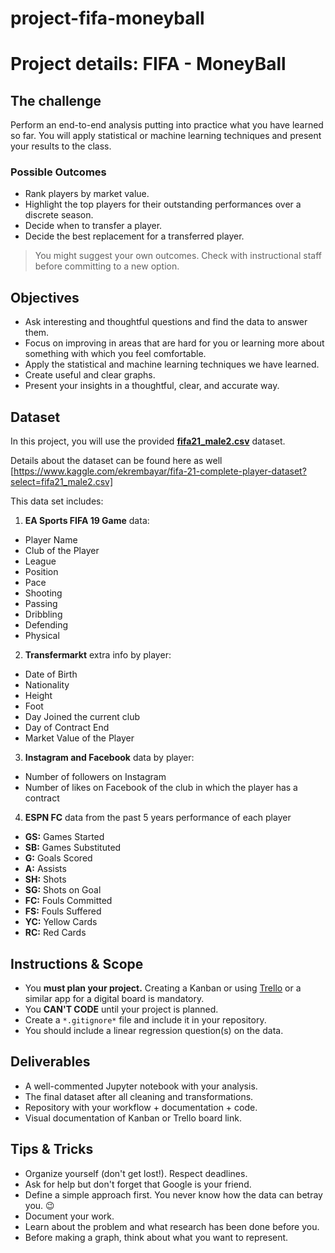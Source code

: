 # project-fifa-moneyball

# Project details: FIFA - MoneyBall

<!-- ![Project Banner: FIFA](https://education-team-2020.s3-eu-west-1.amazonaws.com/data-analytics/project+banners/fifa-project.jpg) -->

## The challenge

Perform an end-to-end analysis putting into practice what you have learned so far. You will apply statistical or machine learning techniques and present your results to the class.

### Possible Outcomes

- Rank players by market value.
- Highlight the top players for their outstanding performances over a discrete season.
- Decide when to transfer a player.
- Decide the best replacement for a transferred player.

> You might suggest your own outcomes. Check with instructional staff before committing to a new option.

## Objectives

- Ask interesting and thoughtful questions and find the data to answer them.
- Focus on improving in areas that are hard for you or learning more about something with which you feel comfortable.
- Apply the statistical and machine learning techniques we have learned.
- Create useful and clear graphs.
- Present your insights in a thoughtful, clear, and accurate way.

## Dataset

In this project, you will use the provided [**fifa21_male2.csv**](https://github.com/ironhack-edu/data_mid_bootcamp_project_FIFA_MoneyBall/blob/master/fifa21_male2.csv) dataset.

Details about the dataset can be found here as well [https://www.kaggle.com/ekrembayar/fifa-21-complete-player-dataset?select=fifa21_male2.csv]

This data set includes:

1. **EA Sports FIFA 19 Game** data:

- Player Name
- Club of the Player
- League
- Position
- Pace
- Shooting
- Passing
- Dribbling
- Defending
- Physical

2. **Transfermarkt** extra info by player:

- Date of Birth
- Nationality
- Height
- Foot
- Day Joined the current club
- Day of Contract End
- Market Value of the Player

3. **Instagram and Facebook** data by player:

- Number of followers on Instagram
- Number of likes on Facebook of the club in which the player has a contract

4. **ESPN FC** data from the past 5 years performance of each player

- **GS:** Games Started
- **SB:** Games Substituted
- **G:** Goals Scored
- **A:** Assists
- **SH:** Shots
- **SG:** Shots on Goal
- **FC:** Fouls Committed
- **FS:** Fouls Suffered
- **YC:** Yellow Cards
- **RC:** Red Cards

## Instructions & Scope

- You **must plan your project.** Creating a Kanban or using [Trello](https://trello.com/) or a similar app for a digital board is mandatory.
- You **CAN'T CODE** until your project is planned.
- Create a `*.gitignore*` file and include it in your repository.
- You should include a linear regression question(s) on the data.

## Deliverables

- A well-commented Jupyter notebook with your analysis.
- The final dataset after all cleaning and transformations.
- Repository with your workflow + documentation + code.
- Visual documentation of Kanban or Trello board link.

## Tips & Tricks

- Organize yourself (don't get lost!). Respect deadlines.
- Ask for help but don't forget that Google is your friend.
- Define a simple approach first. You never know how the data can betray you. :wink:
- Document your work.
- Learn about the problem and what research has been done before you.
- Before making a graph, think about what you want to represent.
